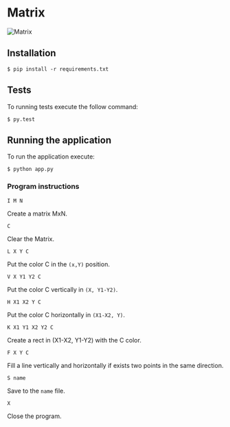 # Matrix

![Matrix](http://assets.b9.com.br/wp-content/uploads/2009/07/matrix1.jpg)


## Installation

    $ pip install -r requirements.txt

## Tests
To running tests execute the follow command:

    $ py.test

## Running the application
To run the application execute:

    $ python app.py

### Program instructions

    I M N

Create a matrix MxN.

    C

Clear the Matrix.

    L X Y C

Put the color C in the `(x,Y)` position.

    V X Y1 Y2 C

Put the color C vertically in `(X, Y1-Y2)`.

    H X1 X2 Y C

Put the color C horizontally in `(X1-X2, Y)`.

    K X1 Y1 X2 Y2 C

Create a rect in (X1-X2, Y1-Y2) with the C color.

    F X Y C

Fill a line vertically and horizontally if exists two points in the same direction.

    S name

Save to the `name` file.

    X

Close the program.
